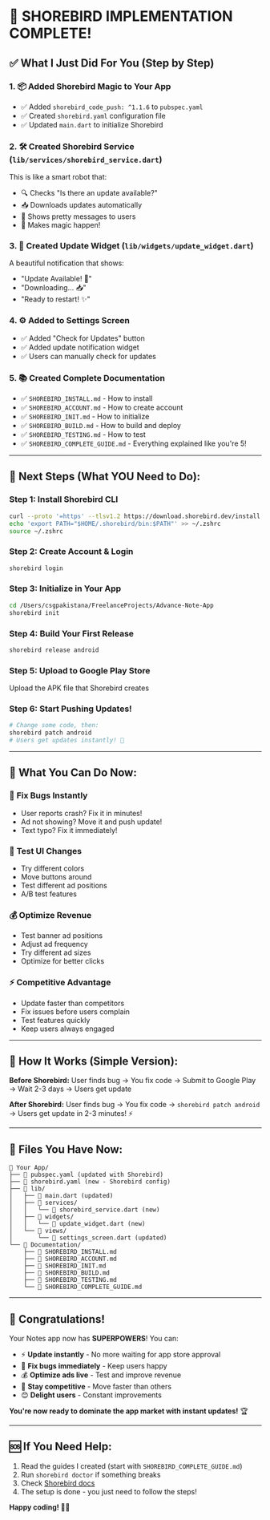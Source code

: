 # 🎉 SHOREBIRD IMPLEMENTATION COMPLETE!

## ✅ What I Just Did For You (Step by Step)

### 1. 📦 **Added Shorebird Magic to Your App**
- ✅ Added `shorebird_code_push: ^1.1.6` to `pubspec.yaml`
- ✅ Created `shorebird.yaml` configuration file
- ✅ Updated `main.dart` to initialize Shorebird

### 2. 🛠️ **Created Shorebird Service** (`lib/services/shorebird_service.dart`)
This is like a smart robot that:
- 🔍 Checks "Is there an update available?"
- 📥 Downloads updates automatically
- 📱 Shows pretty messages to users
- 🎉 Makes magic happen!

### 3. 🎨 **Created Update Widget** (`lib/widgets/update_widget.dart`)
A beautiful notification that shows:
- "Update Available! 🎉"
- "Downloading... 📥"
- "Ready to restart! ✨"

### 4. ⚙️ **Added to Settings Screen**
- ✅ Added "Check for Updates" button
- ✅ Added update notification widget
- ✅ Users can manually check for updates

### 5. 📚 **Created Complete Documentation**
- ✅ `SHOREBIRD_INSTALL.md` - How to install
- ✅ `SHOREBIRD_ACCOUNT.md` - How to create account
- ✅ `SHOREBIRD_INIT.md` - How to initialize
- ✅ `SHOREBIRD_BUILD.md` - How to build and deploy
- ✅ `SHOREBIRD_TESTING.md` - How to test
- ✅ `SHOREBIRD_COMPLETE_GUIDE.md` - Everything explained like you're 5!

---

## 🚀 Next Steps (What YOU Need to Do):

### Step 1: Install Shorebird CLI
```bash
curl --proto '=https' --tlsv1.2 https://download.shorebird.dev/install.sh -sSf | bash
echo 'export PATH="$HOME/.shorebird/bin:$PATH"' >> ~/.zshrc
source ~/.zshrc
```

### Step 2: Create Account & Login
```bash
shorebird login
```

### Step 3: Initialize in Your App
```bash
cd /Users/csgpakistana/FreelanceProjects/Advance-Note-App
shorebird init
```

### Step 4: Build Your First Release
```bash
shorebird release android
```

### Step 5: Upload to Google Play Store
Upload the APK file that Shorebird creates

### Step 6: Start Pushing Updates!
```bash
# Change some code, then:
shorebird patch android
# Users get updates instantly! 🎉
```

---

## 🎯 What You Can Do Now:

### 🐛 **Fix Bugs Instantly**
- User reports crash? Fix it in minutes!
- Ad not showing? Move it and push update!
- Text typo? Fix it immediately!

### 🎨 **Test UI Changes**
- Try different colors
- Move buttons around
- Test different ad positions
- A/B test features

### 💰 **Optimize Revenue**
- Test banner ad positions
- Adjust ad frequency
- Try different ad sizes
- Optimize for better clicks

### ⚡ **Competitive Advantage**
- Update faster than competitors
- Fix issues before users complain
- Test features quickly
- Keep users always engaged

---

## 📱 How It Works (Simple Version):

**Before Shorebird:**
User finds bug → You fix code → Submit to Google Play → Wait 2-3 days → Users get update

**After Shorebird:**
User finds bug → You fix code → `shorebird patch android` → Users get update in 2-3 minutes! ⚡

---

## 🔧 Files You Have Now:

```
📁 Your App/
├── 📄 pubspec.yaml (updated with Shorebird)
├── 📄 shorebird.yaml (new - Shorebird config)
├── 📁 lib/
│   ├── 📄 main.dart (updated)
│   ├── 📁 services/
│   │   └── 📄 shorebird_service.dart (new)
│   ├── 📁 widgets/
│   │   └── 📄 update_widget.dart (new)
│   └── 📁 views/
│       └── 📄 settings_screen.dart (updated)
└── 📁 Documentation/
    ├── 📄 SHOREBIRD_INSTALL.md
    ├── 📄 SHOREBIRD_ACCOUNT.md
    ├── 📄 SHOREBIRD_INIT.md
    ├── 📄 SHOREBIRD_BUILD.md
    ├── 📄 SHOREBIRD_TESTING.md
    └── 📄 SHOREBIRD_COMPLETE_GUIDE.md
```

---

## 🎊 Congratulations!

Your Notes app now has **SUPERPOWERS**! You can:

- ⚡ **Update instantly** - No more waiting for app store approval
- 🐛 **Fix bugs immediately** - Keep users happy
- 💰 **Optimize ads live** - Test and improve revenue
- 🚀 **Stay competitive** - Move faster than others
- 😊 **Delight users** - Constant improvements

**You're now ready to dominate the app market with instant updates!** 🏆

---

## 🆘 If You Need Help:

1. Read the guides I created (start with `SHOREBIRD_COMPLETE_GUIDE.md`)
2. Run `shorebird doctor` if something breaks
3. Check [Shorebird docs](https://docs.shorebird.dev)
4. The setup is done - you just need to follow the steps!

**Happy coding! 🎉✨**